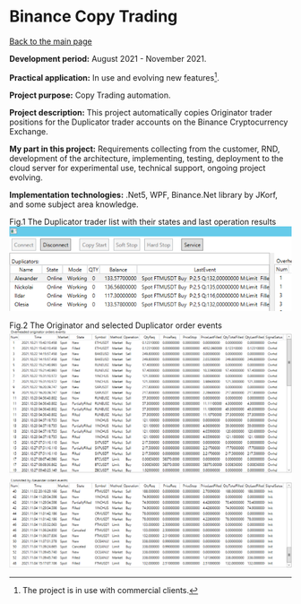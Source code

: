 # Binance Copy Trading

[Back to the main page](../../README.md)

**Development period:** August 2021 - November 2021.

**Practical application:** In use and evolving new features[^1].

**Project purpose:** Copy Trading automation.


**Project description:** 
This project automatically copies Originator trader positions for the Duplicator trader accounts on the Binance Cryptocurrency Exchange.

**My part in this project:** Requirements collecting from the customer, RND, development of the architecture, implementing, testing, deployment to the cloud server for experimental use, technical support, 
ongoing project evolving.

**Implementation technologies:** .Net5, WPF, Binance.Net library by JKorf, and some subject area knowledge.

Fig.1 The Duplicator trader list with their states and last operation results<br>
![The Duplicator list](Images/Fig_01_UI_L.png)


Fig.2 The Originator and selected Duplicator order events<br>
![Order Events lists](Images/Fig_01_UI_R.png)

[^1]: The project is in use with commercial clients.
